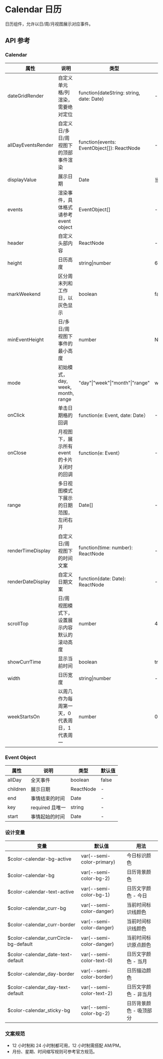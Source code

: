 # Calendar 日历

日历组件，允许以日/周/月视图展示对应事件。

## API 参考

### Calendar

| 属性                | 说明                                         | 类型                | 默认值    |
|---------------------|----------------------------------------------|---------------------|-----------|
| dateGridRender      | 自定义单元格/列渲染，需要绝对定位            | function(dateString: string, date: Date) | -         |
| allDayEventsRender  | 自定义日/多日/周视图下的顶部事件渲染         | function(events: EventObject[]): ReactNode | -      |
| displayValue        | 展示日期                                     | Date                | 当前日期  |
| events              | 渲染事件，具体格式请参考 event object         | EventObject[]       | -         |
| header              | 自定义头部内容                               | ReactNode           | -         |
| height              | 日历高度                                     | string\|number      | 600       |
| markWeekend         | 区分周末列和工作日，以灰色显示               | boolean             | false     |
| minEventHeight      | 日/多日/周视图下事件的最小高度               | number              | Number.MIN_SAFE_INTEGER |
| mode                | 初始模式，day, week, month, range            | "day"\|"week"\|"month"\|"range" | week |
| onClick             | 单击日期格的回调                             | function(e: Event, date: Date） | -    |
| onClose             | 月视图下，展示所有 event 的卡片关闭时的回调  | function(e: Event） | -         |
| range               | 多日视图模式下展示的日期范围，左闭右开        | Date[]              | -         |
| renderTimeDisplay   | 自定义日/周视图下的时间文案                  | function(time: number): ReactNode | -   |
| renderDateDisplay   | 自定义日期文案                               | function(date: Date): ReactNode | -   |
| scrollTop           | 日/周视图模式下，设置展示内容默认的滚动高度   | number              | 400       |
| showCurrTime        | 显示当前时间                                 | boolean             | true      |
| width               | 日历宽度                                     | string\|number      | -         |
| weekStartsOn        | 以周几作为每周第一天，0 代表周日，1 代表周一  | number              | 0         |

### Event Object

| 属性      | 说明             | 类型      | 默认值 |
|-----------|------------------|-----------|--------|
| allDay    | 全天事件         | boolean   | false  |
| children  | 展示日期         | ReactNode | -      |
| end       | 事情结束的时间   | Date      | -      |
| key       | required 且唯一  | string    | -      |
| start     | 事情起始的时间   | Date      | -      |

### 设计变量

| 变量                              | 默认值                        | 用法                   |
|-----------------------------------|-------------------------------|------------------------|
| $color-calendar-bg-active         | var(--semi-color-primary)     | 今日标识颜色           |
| $color-calendar-bg                | var(--semi-color-bg-2)        | 日历背景颜色           |
| $color-calendar-text-active       | var(--semi-color-bg-1)        | 日历文字颜色 - 今日    |
| $color-calendar_curr-bg           | var(--semi-color-danger)      | 当前时间标识线颜色     |
| $color-calendar_curr-border       | var(--semi-color-danger)      | 当前时间标识线颜色     |
| $color-calendar_currCircle-bg-default | var(--semi-color-danger)  | 当前时间标识原点颜色   |
| $color-calendar_date-text-default | var(--semi-color-text-0)      | 日历文字颜色 - 当月    |
| $color-calendar_day-border        | var(--semi-color-border)      | 日历描边颜色           |
| $color-calendar_day-text-default  | var(--semi-color-text-2)      | 日历文字颜色 - 非当月  |
| $color-calendar_sticky-bg         | var(--semi-color-bg-2)        | 日历背景颜色 - 吸顶部分|

### 文案规范

- 12 小时制和 24 小时制都可用，12 小时制需搭配 AM/PM。
- 月份、星期、时间缩写规则可参考官方规范。
